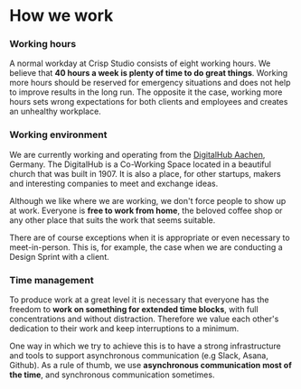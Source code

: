 # How we work

### Working hours

A normal workday at Crisp Studio consists of eight working hours. We believe that **40 hours a week is plenty of time to do great things**. Working more hours should be reserved for emergency situations and does not help to improve results in the long run. The opposite it the case, working more hours sets wrong expectations for both clients and employees and creates an unhealthy workplace.

### Working environment

We are currently working and operating from the [DigitalHub Aachen](https://aachen.digital), Germany. The DigitalHub is a Co-Working Space located in a beautiful church that was built in 1907. It is also a place, for other startups, makers and interesting companies to meet and exchange ideas.

Although we like where we are working, we don't force people to show up at work. Everyone is **free to work from home**, the beloved coffee shop or any other place that suits the work that seems suitable.

There are of course exceptions when it is appropriate or even necessary to meet-in-person. This is, for example, the case when we are conducting a Design Sprint with a client.

### Time management

To produce work at a great level it is necessary that everyone has the freedom to **work on something for extended time blocks**, with full concentrations and without distraction. Therefore we value each other's dedication to their work and keep interruptions to a minimum.

One way in which we try to achieve this is to have a strong infrastructure and tools to support asynchronous communication \(e.g Slack, Asana, Github\). As a rule of thumb, we use **asynchronous communication most of the time**, and synchronous communication sometimes.

